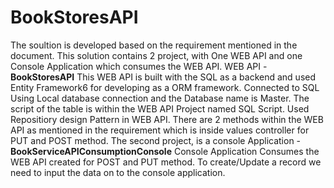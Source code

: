 # BookStoresAPI
The soultion is developed based on the requirement mentioned in the document.
This solution contains 2 project, with One WEB API and one Console Application which consumes the WEB API.
WEB API - **BookStoresAPI**
This WEB API is built with the SQL as a backend and used Entity Framework6 for developing as a ORM framework.
Connected to SQL Using Local database connection and the Database name is Master.
The script of the table is within the WEB API Project named SQL Script.
Used Repositiory design Pattern in WEB API.
There are 2 methods within the WEB API as mentioned in the requirement which is inside values controller for PUT and POST method.
The second project, is a console Application -**BookServiceAPIConsumptionConsole**
Console Application Consumes the WEB API created for POST and PUT method.
To create/Update a record we need to input the data on to the console application.

